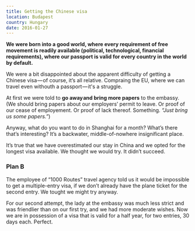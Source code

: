 ```yaml
---
title: Getting the Chinese visa
location: Budapest
country: Hungary
date: 2016-01-27
---
```


__We were born into a good world, where every requirement of free movement is readily available (political, technological, financial requirements), where our passport is valid for every country in the world by default.__

We were a bit disappointed about the apparent difficulty of getting a Chinese visa — of course, itʼs all relative. Compraing the EU, where we can travel even withouth a passport — it's a struggle.

At first we were told to __go away and bring more papers__ to the embassy. (We should bring papers about our employersʼ permit to leave. Or proof of our cease of employement. Or proof of lack thereof. Something. *“Just bring us some papers.”*)

Anyway, what do you want to do in Shanghai for a month? Whatʼs there thatʼs interesting? Itʼs a backwater, middle-of-nowhere insignificant place.

Itʼs true that we have overestimated our stay in China and we opted for the longest visa available. We thought we would try. It didnʼt succeed. 

### Plan B

The employee of “1000 Routes” travel agency told us it would be impossible to get a multiple-entry visa, if we donʼt already have the plane ticket for the second entry. We tought we might try anyway.

For our second attempt, the lady at the embassy was much less strict and was friendlier than on our first try, and we had more moderate wishes. Now we are in possession of a visa that is valid for a half year, for two entries, 30 days each. Perfect.
